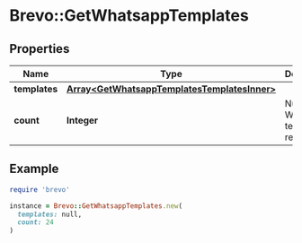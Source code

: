 # Brevo::GetWhatsappTemplates

## Properties

| Name | Type | Description | Notes |
| ---- | ---- | ----------- | ----- |
| **templates** | [**Array&lt;GetWhatsappTemplatesTemplatesInner&gt;**](GetWhatsappTemplatesTemplatesInner.md) |  | [optional] |
| **count** | **Integer** | Number of WhatsApp templates retrieved | [optional] |

## Example

```ruby
require 'brevo'

instance = Brevo::GetWhatsappTemplates.new(
  templates: null,
  count: 24
)
```

